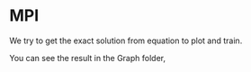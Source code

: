 # MPI

We try to get the exact solution from equation to plot and train.

You can see the result in the Graph folder,